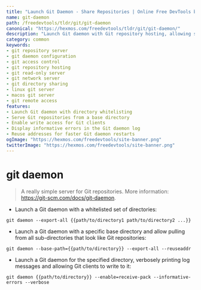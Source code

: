 ```yaml
---
title: "Launch Git Daemon - Share Repositories | Online Free DevTools by Hexmos"
name: git-daemon
path: /freedevtools/tldr/git/git-daemon
canonical: "https://hexmos.com/freedevtools/tldr/git/git-daemon/"
description: "Launch Git daemon with Git repository hosting, allowing sharing and access control. Securely manage Git access using command line. Free online tool, no registration required."
category: common
keywords:
- git repository server
- git daemon configuration
- git access control
- git repository hosting
- git read-only server
- git network server
- git directory sharing
- linux git server
- macos git server
- git remote access
features:
- Launch Git daemon with directory whitelisting
- Serve Git repositories from a base directory
- Enable write access for Git clients
- Display informative errors in the Git daemon log
- Reuse addresses for faster Git daemon restarts
ogImage: "https://hexmos.com/freedevtools/site-banner.png"
twitterImage: "https://hexmos.com/freedevtools/site-banner.png"
---
```


# git daemon

> A really simple server for Git repositories.
> More information: <https://git-scm.com/docs/git-daemon>.

- Launch a Git daemon with a whitelisted set of directories:

`git daemon --export-all {{path/to/directory1 path/to/directory2 ...}}`

- Launch a Git daemon with a specific base directory and allow pulling from all sub-directories that look like Git repositories:

`git daemon --base-path={{path/to/directory}} --export-all --reuseaddr`

- Launch a Git daemon for the specified directory, verbosely printing log messages and allowing Git clients to write to it:

`git daemon {{path/to/directory}} --enable=receive-pack --informative-errors --verbose`
